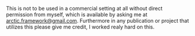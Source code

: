 This is not to be used in a commercial setting at all without direct permission from myself, which is available by asking me at arctic.framework@gmail.com. Furthermore in any publication or project that utilizes this please give me credit, I worked realy hard on this.
